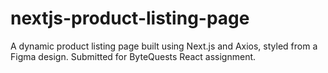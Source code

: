 # nextjs-product-listing-page
A dynamic product listing page built using Next.js and Axios, styled from a Figma design. Submitted for ByteQuests React assignment.
